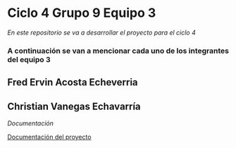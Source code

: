 # **Ciclo 4 Grupo 9 Equipo 3**

*En este repositorio se va a desarrollar el proyecto para el ciclo 4*

### A continuación se van a mencionar cada uno de los integrantes del equipo 3

## Fred Ervin Acosta Echeverria
## Christian Vanegas Echavarría

*Documentación*

[Documentación del proyecto](https://drive.google.com/drive/folders/1MCmhPd8xSlK6URQ934kRZ4CWsjQ-WUvu)

